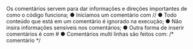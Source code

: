 Os comentários servem para dar informações e direções importantes
de como o código funciona;
● Iniciamos um comentário com //
● Todo conteúdo que está em um comentário é ignorado na execução;
● Não insira informações sensíveis nos comentários;
● Outra forma de inserir comentários é com #
● Comentários multi linhas são feitos com: /* comentário */